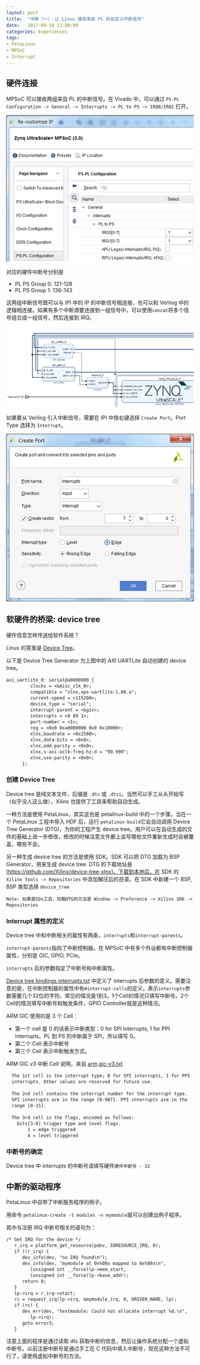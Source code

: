 ```yaml
---
layout: post
title:  "中断（一）：让 Linux 接收来自 PL 的自定义中断信号"
date:   2017-09-18 12:00:00
categories: Experiences
tags:
- PetaLinux
- MPSoC
- Interrupt
---
```

## 硬件连接

MPSoC 可以接收两组来自 PL 的中断信号。在 Vivado 中，可以通过 `PS-PL Configuration -> General -> Interrupts -> PL to PS -> IRQ0/IRQ1` 打开。 

![](../images/2017/vivado_interrupt.png)

对应的硬件中断号分别是
- PL PS Group 0: 121-128
- PL PS Group 1: 136-143

这两组中断信号既可以与 IPI 中的 IP 的中断信号相连接，也可以和 Verilog 中的逻辑相连接。如果有多个中断源要连接到一组信号中，可以使用`concat`将多个信号组合成一组信号，然后连接到 IRQ。

![](../images/2017/vivado_interrupt_concat.png)

如果要从 Verilog 引入中断信号，需要在 IPI 中按右键选择 `Create Port`。Port Type 选择为 `Interrupt`。

![](../images/2017/vivado_interrupt_port.png)

## 软硬件的桥梁: device tree

硬件信息怎样传送给软件系统？

Linux 的答案是 [Device Tree](http://www.wiki.xilinx.com/Device+Tree+Tips)。

以下是 Device Tree Generator 为上图中的 AXI UARTLite 自动创建的 device tree。

```
axi_uartlite_0: serial@a0000000 {
         clocks = <&misc_clk_0>;
         compatible = "xlnx,xps-uartlite-1.00.a";
         current-speed = <115200>;
         device_type = "serial";
         interrupt-parent = <&gic>;
         interrupts = <0 89 1>;
         port-number = <1>;
         reg = <0x0 0xa0000000 0x0 0x10000>;
         xlnx,baudrate = <0x2580>;
         xlnx,data-bits = <0x8>;
         xlnx,odd-parity = <0x0>;
         xlnx,s-axi-aclk-freq-hz-d = "99.999";
         xlnx,use-parity = <0x0>;
      };
```

### 创建 Device Tree
Device tree 是纯文本文件，后缀是 `.dts` 或 `.dtsi`。当然可以手工从头开始写（似乎没人这么做），Xilinx 也提供了工具来帮助自动生成。

一种方法是使用 PetaLinux，其实这也是 petalinux-build 中的一个步骤。当在一个 PetaLinux 工程中导入 HDF 后，运行 `petalinux-build`它会自动调用 Device Tree Generator (DTG)，为你的工程产生 device tree。用户可以在自动生成的文件的基础上进一步修改，修改的时候注意文件都上会写哪些文件重新生成时会被覆盖，哪些不会。

另一种生成 device tree 的方法是使用 SDK。SDK 可以把 DTG 加载为 BSP Generator，用来生成 device tree. DTG 的下载地址是 [https://github.com/Xilinx/device-tree-xlnx]。下载到本地后，在 SDK 的 `Xilinx Tools -> Repositories` 中添加解压后的目录。在 SDK 中新建一个 BSP, BSP 类型选择 `device_tree`

    Note: 如果是SDx工具，加载DTG的方法是 Window -> Preference -> Xilinx SDK -> Repositories


### Interrupt 属性的定义

Device tree 中和中断相关的属性有两条，`interrupts`和`interrupt-parents`。

`interrupt-parents`指向了中断控制器。在 MPSoC 中有多个外设都有中断控制器属性，分别是 GIC, GPIO, PCIe。 

`interrupts` 后的参数指定了中断号和中断属性。

[Device tree bindings interrupts.txt](https://github.com/Xilinx/linux-xlnx/blob/master/Documentation/devicetree/bindings/interrupt-controller/interrupts.txt) 中定义了 interrupts 后参数的意义。需要注意的是，在中断控制器的属性中有`#interrupt-cells`的定义，表示`interrupts`参数需要几个32位的字符。常见的情况是1到3。1个Cell的情况只填写中断号。2个Cell的情况填写中断号和触发条件，GPIO Controller就是这种情况。

ARM GIC 使用的是 3 个 Cell：

- 第一个 cell 是 0 的话表示中断类型：0 for SPI interrupts, 1 for PPI
  interrupts。PL 到 PS 的中断属于 SPI，所以填写 0。
- 第二个 Cell 表示中断号
- 第三个 Cell 表示中断触发方式。

ARM GIC v3 中断 Cell 说明，来自 [arm,gic-v3.txt](https://github.com/Xilinx/linux-xlnx/blob/master/Documentation/devicetree/bindings/interrupt-controller/arm,gic-v3.txt)
```
  The 1st cell is the interrupt type; 0 for SPI interrupts, 1 for PPI
  interrupts. Other values are reserved for future use.

  The 2nd cell contains the interrupt number for the interrupt type.
  SPI interrupts are in the range [0-987]. PPI interrupts are in the
  range [0-15].

  The 3rd cell is the flags, encoded as follows:
	bits[3:0] trigger type and level flags.
		1 = edge triggered
		4 = level triggered
```


### 中断号的确定

Device tree 中 interrupts 的中断号请填写硬件`硬件中断号 - 32`


## 中断的驱动程序

PetaLinux 中自带了中断服务程序的例子。

用命令 `petalinux-create -t modules -n mymodule`就可以创建出例子程序。

其中与注册 IRQ 中断号相关的语句为：

```
/* Get IRQ for the device */
   r_irq = platform_get_resource(pdev, IORESOURCE_IRQ, 0);
   if (!r_irq) {
      dev_info(dev, "no IRQ found\n");
      dev_info(dev, "mymodule at 0x%08x mapped to 0x%08x\n",
         (unsigned int __force)lp->mem_start,
         (unsigned int __force)lp->base_addr);
      return 0;
   }
   lp->irq = r_irq->start;
   rc = request_irq(lp->irq, &mymodule_irq, 0, DRIVER_NAME, lp);
   if (rc) {
      dev_err(dev, "testmodule: Could not allocate interrupt %d.\n",
         lp->irq);
      goto error3;
   }
```
注意上面的程序是通过读取 dts 获取中断的信息，然后让操作系统分配一个虚拟中断号。以前注册中断号是通过手工在 C 代码中填入中断号，现在这种方法不可行了，请使用虚拟中断号的方法。